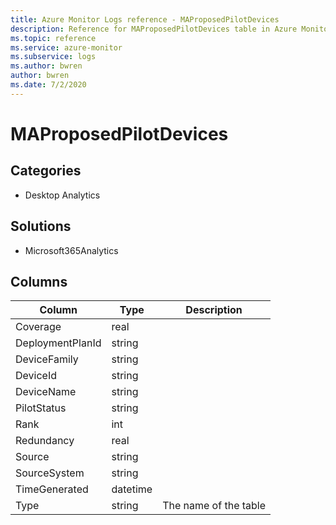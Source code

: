 ```yaml
---
title: Azure Monitor Logs reference - MAProposedPilotDevices
description: Reference for MAProposedPilotDevices table in Azure Monitor Logs.
ms.topic: reference
ms.service: azure-monitor
ms.subservice: logs
ms.author: bwren
author: bwren
ms.date: 7/2/2020
---
```


# MAProposedPilotDevices

 

## Categories

- Desktop Analytics
## Solutions

- Microsoft365Analytics




## Columns

|Column|Type|Description|
|---|---|---|
|Coverage|real||
|DeploymentPlanId|string||
|DeviceFamily|string||
|DeviceId|string||
|DeviceName|string||
|PilotStatus|string||
|Rank|int||
|Redundancy|real||
|Source|string||
|SourceSystem|string||
|TimeGenerated|datetime||
|Type|string|The name of the table|
